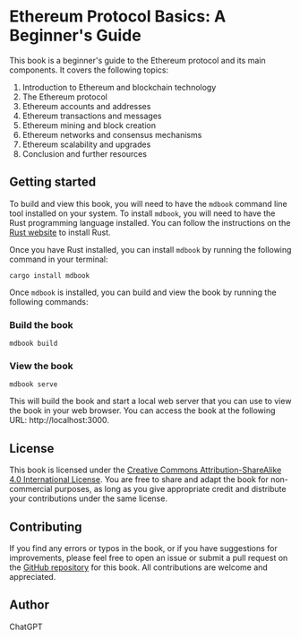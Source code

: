 # Ethereum Protocol Basics: A Beginner's Guide

This book is a beginner's guide to the Ethereum protocol and its main components. It covers the following topics:

1. Introduction to Ethereum and blockchain technology
2. The Ethereum protocol
3. Ethereum accounts and addresses
4. Ethereum transactions and messages
5. Ethereum mining and block creation
6. Ethereum networks and consensus mechanisms
7. Ethereum scalability and upgrades
8. Conclusion and further resources

## Getting started

To build and view this book, you will need to have the `mdbook` command line tool installed on your system. To install `mdbook`, you will need to have the Rust programming language installed. You can follow the instructions on the [Rust website](https://www.rust-lang.org/tools/install) to install Rust.

Once you have Rust installed, you can install `mdbook` by running the following command in your terminal:

```
cargo install mdbook
```

Once `mdbook` is installed, you can build and view the book by running the following commands:

### Build the book

```
mdbook build
```

### View the book

```
mdbook serve
```

This will build the book and start a local web server that you can use to view the book in your web browser. You can access the book at the following URL: http://localhost:3000.

## License

This book is licensed under the [Creative Commons Attribution-ShareAlike 4.0 International License](https://creativecommons.org/licenses/by-sa/4.0/). You are free to share and adapt the book for non-commercial purposes, as long as you give appropriate credit and distribute your contributions under the same license.

## Contributing

If you find any errors or typos in the book, or if you have suggestions for improvements, please feel free to open an issue or submit a pull request on the [GitHub repository](https://github.com/your-username/Ethereum-Protocol-Basics) for this book. All contributions are welcome and appreciated.

## Author

ChatGPT